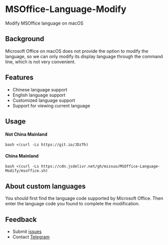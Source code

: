 # MSOffice-Language-Modify
Modify MSOffice language on macOS

## Background
Microsoft Office on macOS does not provide the option to modify the language, so we can only modify its display language through the command line, which is not very convenient.

## Features
- Chinese language support
- English language support
- Customized language support
- Support for viewing current language

## Usage
#### Not China Mainland
~~~shell
bash <(curl -Ls https://git.io/JDzTh)
~~~

#### China Mainland
~~~shell
bash <(curl -Ls https://cdn.jsdelivr.net/gh/missuo/MSOffice-Language-Modify/msoffice.sh)
~~~

## About custom languages
You should first find the language code supported by Microsoft Office. Then enter the language code you found to complete the modification.

## Feedback
- Submit [issues](https://github.com/missuo/MSOffice-Language-Modify/issues/new)
- Contact [Telegram](https://t.me/missuo)
